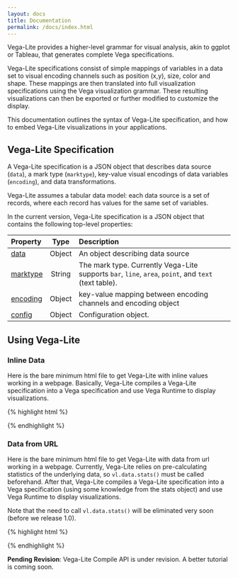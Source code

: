 ```yaml
---
layout: docs
title: Documentation
permalink: /docs/index.html
---
```


Vega-Lite provides a higher-level grammar for visual analysis, akin to ggplot or Tableau, that generates complete Vega specifications.

Vega-Lite specifications consist of simple mappings of variables in a data set to visual encoding channels such as position (x,y), size, color and shape. These mappings are then translated into full visualization specifications using the Vega visualization grammar. These resulting visualizations can then be exported or further modified to customize the display.

This documentation outlines the syntax of Vega-Lite specification, and how to
embed Vega-Lite visualizations in your applications.

## Vega-Lite Specification

A Vega-Lite specification is a JSON object that describes data source (`data`),
a mark type (`marktype`), key-value visual encodings of data variables (`encoding`),
and data transformations.

Vega-Lite assumes a tabular data model: each data source is a set of records,
where each record has values for the same set of variables.

In the current version, Vega-Lite specification is a JSON object
that contains the following top-level properties:

| Property             | Type          | Description    |
| :------------        |:-------------:| :------------- |
| [data](data.html)    | Object        | An object describing data source |
| [marktype](marktype.html)| String        | The mark type.  Currently Vega-Lite supports `bar`, `line`, `area`, `point`, and `text` (text table). |
| [encoding](encoding.html)| Object        | key-value mapping between encoding channels and encoding object |
| [config](config.html)   | Object        | Configuration object. |

## Using Vega-Lite

### Inline Data

Here is the bare minimum html file to get Vega-Lite with inline values working in a webpage.
Basically, Vega-Lite compiles a Vega-Lite specification into a Vega
specification and use Vega Runtime to display visualizations.

{% highlight html %}
<!DOCTYPE html>
<meta charset="utf-8">

<script src="../lib/d3.min.js"></script>
<script src="../lib/vega.js"></script>
<script src="../lib/vega-lite.js"></script>

<div id="vis"></div>

<script>

function parse(spec) {
  vg.parse.spec(spec, function(chart) {
    chart({el:"#vis"}).update(); });
}

var vlspec = {
      "data": {
        "values": [
          {"a":"A", "b":28}, {"a":"B", "b":55}, {"a":"C", "b":43},
          {"a":"D", "b":91}, {"a":"E", "b":81}, {"a":"F", "b":53},
          {"a":"G", "b":19}, {"a":"H", "b":87}, {"a":"I", "b":52}
        ]
      },
      "marktype": "bar",
      "encoding": {
        "x": {"type": "ordinal","field": "a"},
        "y": {"type": "quantitative","field": "b"}
      }
    };

var vgspec = vl.compile(vlspec).spec;
parse(vgspec);

</script>
{% endhighlight %}


### Data from URL

Here is the bare minimum html file to get Vega-Lite with data from url working in a webpage.
Currently, Vega-Lite relies on pre-calculating statistics of the underlying data,
so `vl.data.stats()` must be called beforehand.
After that, Vega-Lite compiles a Vega-Lite specification into a Vega specification
(using some knowledge from the stats object) and use Vega Runtime to display visualizations.

Note that the need to call `vl.data.stats()` will be eliminated very soon (before we release 1.0).

{% highlight html %}
<!DOCTYPE html>
<meta charset="utf-8">

<script src="../lib/d3.min.js"></script>
<script src="../lib/vega.js"></script>
<script src="../lib/vega-lite.js"></script>

<div id="vis"></div>

<script>

function render(vlSpec) {
  var callback = function(stats) {
    var vgSpec = vl.compile(vlSpec, stats).spec;

    vg.parse.spec(vgSpec, function(chart) {
      var view = chart({el: '#vis', renderer: 'svg'});
      view.update();
    });
  };

  if (!vlSpec.data.values) {
    d3.json(vlSpec.data.url, function(err, data) {
      if (err) return alert('Error loading data ' + err.statusText);
      var stats = vl.data.stats(data);
      callback(stats);
    });
  } else {
    callback();
  }
}

var vlspec = {
      "data": {"url": "data/cars.json"},
      "marktype": "point",
      "encoding": {
        "x": {"type": "ordinal","field": "Origin"},
        "y": {"type": "quantitative","field": "Acceleration"}
      }
    };


render(vlSpec);

</script>
{% endhighlight %}


__Pending Revision__:
Vega-Lite Compile API is under revision.  A better tutorial is coming soon.
